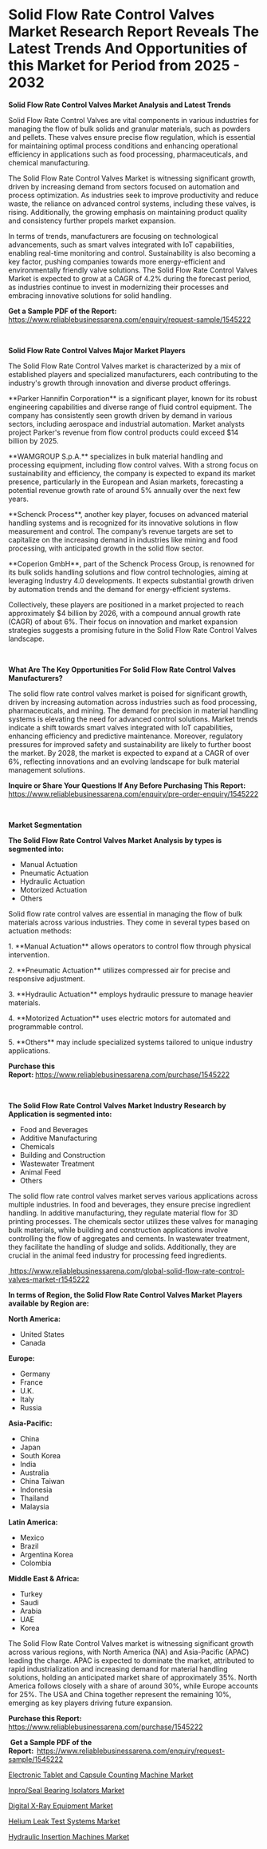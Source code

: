 <p><h1>Solid Flow Rate Control Valves Market Research Report Reveals The Latest Trends And Opportunities of this Market for Period from 2025 - 2032</h1></p><p><strong>Solid Flow Rate Control Valves Market Analysis and Latest Trends</strong></p>
<p><p>Solid Flow Rate Control Valves are vital components in various industries for managing the flow of bulk solids and granular materials, such as powders and pellets. These valves ensure precise flow regulation, which is essential for maintaining optimal process conditions and enhancing operational efficiency in applications such as food processing, pharmaceuticals, and chemical manufacturing.</p><p>The Solid Flow Rate Control Valves Market is witnessing significant growth, driven by increasing demand from sectors focused on automation and process optimization. As industries seek to improve productivity and reduce waste, the reliance on advanced control systems, including these valves, is rising. Additionally, the growing emphasis on maintaining product quality and consistency further propels market expansion.</p><p>In terms of trends, manufacturers are focusing on technological advancements, such as smart valves integrated with IoT capabilities, enabling real-time monitoring and control. Sustainability is also becoming a key factor, pushing companies towards more energy-efficient and environmentally friendly valve solutions. The Solid Flow Rate Control Valves Market is expected to grow at a CAGR of 4.2% during the forecast period, as industries continue to invest in modernizing their processes and embracing innovative solutions for solid handling.</p></p>
<p><strong>Get a Sample PDF of the Report:&nbsp;</strong> <a href="https://www.reliablebusinessarena.com/enquiry/request-sample/1545222?utm_campaign=2200&utm_medium=2&utm_source=Github&utm_content=ia&utm_term=11042025&utm_id=solid-flow-rate-control-valves">https://www.reliablebusinessarena.com/enquiry/request-sample/1545222</a></p>
<p>&nbsp;</p>
<p><strong>Solid Flow Rate Control Valves Major Market Players</strong></p>
<p><p>The Solid Flow Rate Control Valves market is characterized by a mix of established players and specialized manufacturers, each contributing to the industry's growth through innovation and diverse product offerings.</p><p>**Parker Hannifin Corporation** is a significant player, known for its robust engineering capabilities and diverse range of fluid control equipment. The company has consistently seen growth driven by demand in various sectors, including aerospace and industrial automation. Market analysts project Parker's revenue from flow control products could exceed $14 billion by 2025.</p><p>**WAMGROUP S.p.A.** specializes in bulk material handling and processing equipment, including flow control valves. With a strong focus on sustainability and efficiency, the company is expected to expand its market presence, particularly in the European and Asian markets, forecasting a potential revenue growth rate of around 5% annually over the next few years.</p><p>**Schenck Process**, another key player, focuses on advanced material handling systems and is recognized for its innovative solutions in flow measurement and control. The company’s revenue targets are set to capitalize on the increasing demand in industries like mining and food processing, with anticipated growth in the solid flow sector.</p><p>**Coperion GmbH**, part of the Schenck Process Group, is renowned for its bulk solids handling solutions and flow control technologies, aiming at leveraging Industry 4.0 developments. It expects substantial growth driven by automation trends and the demand for energy-efficient systems.</p><p>Collectively, these players are positioned in a market projected to reach approximately $4 billion by 2026, with a compound annual growth rate (CAGR) of about 6%. Their focus on innovation and market expansion strategies suggests a promising future in the Solid Flow Rate Control Valves landscape.</p></p>
<p>&nbsp;</p>
<p><strong>What Are The Key Opportunities For Solid Flow Rate Control Valves Manufacturers?</strong></p>
<p><p>The solid flow rate control valves market is poised for significant growth, driven by increasing automation across industries such as food processing, pharmaceuticals, and mining. The demand for precision in material handling systems is elevating the need for advanced control solutions. Market trends indicate a shift towards smart valves integrated with IoT capabilities, enhancing efficiency and predictive maintenance. Moreover, regulatory pressures for improved safety and sustainability are likely to further boost the market. By 2028, the market is expected to expand at a CAGR of over 6%, reflecting innovations and an evolving landscape for bulk material management solutions.</p></p>
<p><strong>Inquire or Share Your Questions If Any Before Purchasing This Report:</strong> <a href="https://www.reliablebusinessarena.com/enquiry/pre-order-enquiry/1545222?utm_campaign=2200&utm_medium=2&utm_source=Github&utm_content=ia&utm_term=11042025&utm_id=solid-flow-rate-control-valves">https://www.reliablebusinessarena.com/enquiry/pre-order-enquiry/1545222</a></p>
<p>&nbsp;</p>
<p><strong>Market Segmentation</strong></p>
<p><strong>The Solid Flow Rate Control Valves Market Analysis by types is segmented into:</strong></p>
<p><ul><li>Manual Actuation</li><li>Pneumatic Actuation</li><li>Hydraulic Actuation</li><li>Motorized Actuation</li><li>Others</li></ul></p>
<p><p>Solid flow rate control valves are essential in managing the flow of bulk materials across various industries. They come in several types based on actuation methods: </p><p>1. **Manual Actuation** allows operators to control flow through physical intervention.</p><p>2. **Pneumatic Actuation** utilizes compressed air for precise and responsive adjustment.</p><p>3. **Hydraulic Actuation** employs hydraulic pressure to manage heavier materials.</p><p>4. **Motorized Actuation** uses electric motors for automated and programmable control.</p><p>5. **Others** may include specialized systems tailored to unique industry applications.</p></p>
<p><strong>Purchase this Report:&nbsp;</strong><a href="https://www.reliablebusinessarena.com/purchase/1545222?utm_campaign=2200&utm_medium=2&utm_source=Github&utm_content=ia&utm_term=11042025&utm_id=solid-flow-rate-control-valves">https://www.reliablebusinessarena.com/purchase/1545222</a></p>
<p>&nbsp;</p>
<p><strong>The Solid Flow Rate Control Valves Market Industry Research by Application is segmented into:</strong></p>
<p><ul><li>Food and Beverages</li><li>Additive Manufacturing</li><li>Chemicals</li><li>Building and Construction</li><li>Wastewater Treatment</li><li>Animal Feed</li><li>Others</li></ul></p>
<p><p>The solid flow rate control valves market serves various applications across multiple industries. In food and beverages, they ensure precise ingredient handling. In additive manufacturing, they regulate material flow for 3D printing processes. The chemicals sector utilizes these valves for managing bulk materials, while building and construction applications involve controlling the flow of aggregates and cements. In wastewater treatment, they facilitate the handling of sludge and solids. Additionally, they are crucial in the animal feed industry for processing feed ingredients.</p></p>
<p><a href="https://www.reliablebusinessarena.com/global-solid-flow-rate-control-valves-market-r1545222?utm_campaign=2200&utm_medium=2&utm_source=Github&utm_content=ia&utm_term=11042025&utm_id=solid-flow-rate-control-valves">&nbsp;https://www.reliablebusinessarena.com/global-solid-flow-rate-control-valves-market-r1545222</a></p>
<p><strong>In terms of Region, the Solid Flow Rate Control Valves Market Players available by Region are:</strong></p>
<p>
    <p> <strong> North America: </strong>
        <ul>
            <li>United States</li>
            <li>Canada</li>
        </ul>
        </p> 
    <p> <strong> Europe: </strong>
        <ul>
            <li>Germany</li>
            <li>France</li>
            <li>U.K.</li>
            <li>Italy</li>
            <li>Russia</li>
        </ul>
        </p> 
    <p> <strong> Asia-Pacific: </strong>
        <ul>
            <li>China</li>
            <li>Japan</li>
            <li>South Korea</li>
            <li>India</li>
            <li>Australia</li>
            <li>China Taiwan</li>
            <li>Indonesia</li>
            <li>Thailand</li>
            <li>Malaysia</li>
        </ul>
        </p> 
    <p> <strong> Latin America: </strong>
        <ul>
            <li>Mexico</li>
            <li>Brazil</li>
            <li>Argentina Korea</li>
            <li>Colombia</li>
        </ul>
        </p> 
    <p> <strong> Middle East & Africa: </strong>
        <ul>
            <li>Turkey</li>
            <li>Saudi</li>
            <li>Arabia</li>
            <li>UAE</li>
            <li>Korea</li>
        </ul>
    </p>
    </p>
<p><p>The Solid Flow Rate Control Valves market is witnessing significant growth across various regions, with North America (NA) and Asia-Pacific (APAC) leading the charge. APAC is expected to dominate the market, attributed to rapid industrialization and increasing demand for material handling solutions, holding an anticipated market share of approximately 35%. North America follows closely with a share of around 30%, while Europe accounts for 25%. The USA and China together represent the remaining 10%, emerging as key players driving future expansion.</p></p>
<p><strong>Purchase this Report: </strong><a href="https://www.reliablebusinessarena.com/purchase/1545222?utm_campaign=2200&utm_medium=2&utm_source=Github&utm_content=ia&utm_term=11042025&utm_id=solid-flow-rate-control-valves">https://www.reliablebusinessarena.com/purchase/1545222</a></p>
<p>&nbsp;<strong>Get a Sample PDF of the Report:&nbsp;&nbsp;</strong><a href="https://www.reliablebusinessarena.com/enquiry/request-sample/1545222?utm_campaign=2200&utm_medium=2&utm_source=Github&utm_content=ia&utm_term=11042025&utm_id=solid-flow-rate-control-valves">https://www.reliablebusinessarena.com/enquiry/request-sample/1545222</a></p>
<p><strong></strong></p>
<p><p><a href="https://github.com/poskaturovtl/Market-Research-Report-List-1/blob/main/electronic-tablet-and-capsule-counting-machine-market.md?utm_campaign=2200&utm_medium=2&utm_source=Github&utm_content=ia&utm_term=11042025&utm_id=solid-flow-rate-control-valves">Electronic Tablet and Capsule Counting Machine Market</a></p><p><a href="https://github.com/duerknikko44/Market-Research-Report-List-1/blob/main/inproseal-bearing-isolators-market.md?utm_campaign=2200&utm_medium=2&utm_source=Github&utm_content=ia&utm_term=11042025&utm_id=solid-flow-rate-control-valves">Inpro/Seal Bearing Isolators Market</a></p><p><a href="https://github.com/rafiishibu00/Market-Research-Report-List-1/blob/main/digital-x-ray-equipment-market.md?utm_campaign=2200&utm_medium=2&utm_source=Github&utm_content=ia&utm_term=11042025&utm_id=solid-flow-rate-control-valves">Digital X-Ray Equipment Market</a></p><p><a href="https://github.com/paulierasho/Market-Research-Report-List-1/blob/main/helium-leak-test-systems-market.md?utm_campaign=2200&utm_medium=2&utm_source=Github&utm_content=ia&utm_term=11042025&utm_id=solid-flow-rate-control-valves">Helium Leak Test Systems Market</a></p><p><a href="https://github.com/pelegeazlie5/Market-Research-Report-List-1/blob/main/hydraulic-insertion-machines-market.md?utm_campaign=2200&utm_medium=2&utm_source=Github&utm_content=ia&utm_term=11042025&utm_id=solid-flow-rate-control-valves">Hydraulic Insertion Machines Market</a></p></p>